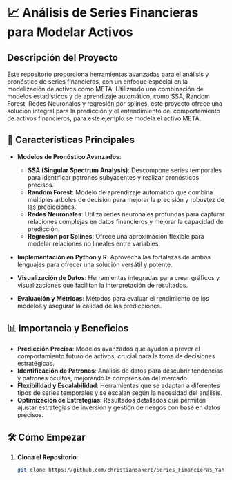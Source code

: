 # 📈 Análisis de Series Financieras para Modelar Activos

## Descripción del Proyecto

Este repositorio proporciona herramientas avanzadas para el análisis y pronóstico de series financieras, con un enfoque especial en la modelización de activos como META. Utilizando una combinación de modelos estadísticos y de aprendizaje automático, como SSA, Random Forest, Redes Neuronales y regresión por splines, este proyecto ofrece una solución integral para la predicción y el entendimiento del comportamiento de activos financieros, para este ejemplo se modela el activo META.

## 🚀 Características Principales

- **Modelos de Pronóstico Avanzados**:
  - **SSA (Singular Spectrum Analysis)**: Descompone series temporales para identificar patrones subyacentes y realizar pronósticos precisos.
  - **Random Forest**: Modelo de aprendizaje automático que combina múltiples árboles de decisión para mejorar la precisión y robustez de las predicciones.
  - **Redes Neuronales**: Utiliza redes neuronales profundas para capturar relaciones complejas en datos financieros y mejorar la capacidad de predicción.
  - **Regresión por Splines**: Ofrece una aproximación flexible para modelar relaciones no lineales entre variables.

- **Implementación en Python y R**: Aprovecha las fortalezas de ambos lenguajes para ofrecer una solución versátil y potente.

- **Visualización de Datos**: Herramientas integradas para crear gráficos y visualizaciones que facilitan la interpretación de resultados.

- **Evaluación y Métricas**: Métodos para evaluar el rendimiento de los modelos y asegurar la calidad de las predicciones.

## 📊 Importancia y Beneficios

- **Predicción Precisa**: Modelos avanzados que ayudan a prever el comportamiento futuro de activos, crucial para la toma de decisiones estratégicas.
- **Identificación de Patrones**: Análisis de datos para descubrir tendencias y patrones ocultos, mejorando la comprensión del mercado.
- **Flexibilidad y Escalabilidad**: Herramientas que se adaptan a diferentes tipos de series temporales y se escalan según la necesidad del análisis.
- **Optimización de Estrategias**: Resultados detallados que permiten ajustar estrategias de inversión y gestión de riesgos con base en datos precisos.

## 🛠️ Cómo Empezar

1. **Clona el Repositorio**:
   ```bash
   git clone https://github.com/christiansakerb/Series_Financieras_Yahoo.git
